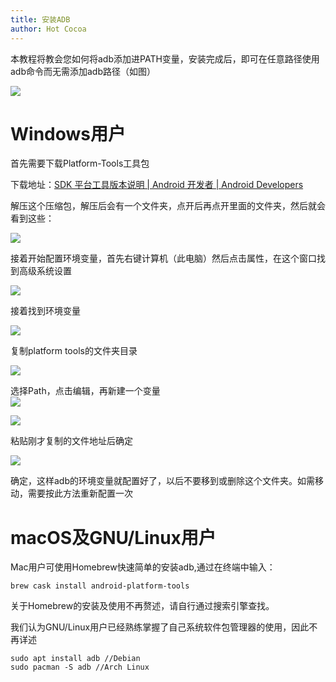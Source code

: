 ```yaml
---
title: 安装ADB
author: Hot Cocoa
---
```


本教程将教会您如何将adb添加进PATH变量，安装完成后，即可在任意路径使用adb命令而无需添加adb路径（如图）

![](~./25.png)

# Windows用户

首先需要下载Platform-Tools工具包

下载地址：[SDK 平台工具版本说明  |  Android 开发者  |  Android Developers](https://developer.android.google.cn/studio/releases/platform-tools)

解压这个压缩包，解压后会有一个文件夹，点开后再点开里面的文件夹，然后就会看到这些：

![](~./3.png)

接着开始配置环境变量，首先右键计算机（此电脑）然后点击属性，在这个窗口找到高级系统设置

![](~./4.png)

接着找到环境变量

![](~./5.png)

复制platform tools的文件夹目录

![](~./7.png)

选择Path，点击编辑，再新建一个变量  
![](~./8.png)

![](~./24.png)

粘贴刚才复制的文件地址后确定

![](~./9.png)

确定，这样adb的环境变量就配置好了，以后不要移到或删除这个文件夹。如需移动，需要按此方法重新配置一次

# macOS及GNU/Linux用户

Mac用户可使用Homebrew快速简单的安装adb,通过在终端中输入：

`brew cask install android-platform-tools`

关于Homebrew的安装及使用不再赘述，请自行通过搜索引擎查找。

我们认为GNU/Linux用户已经熟练掌握了自己系统软件包管理器的使用，因此不再详述

`sudo apt install adb //Debian`  
`sudo pacman -S adb //Arch Linux`